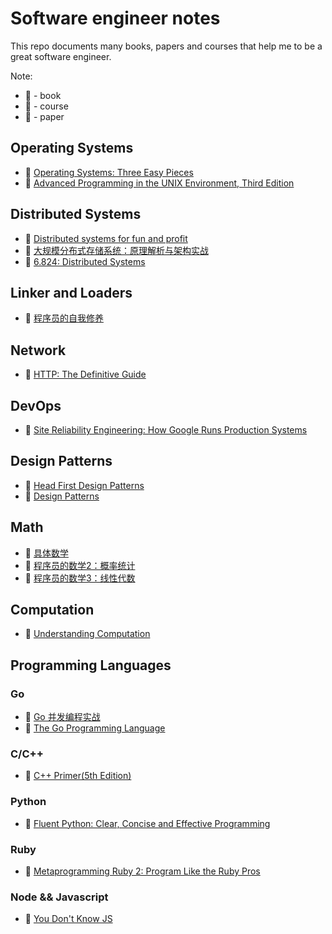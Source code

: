 # Software engineer notes

This repo documents many books, papers and courses that help me to be a great software engineer.

Note:

* :book: - book
* :school: - course
* :pencil: - paper

## Operating Systems

* :book: [Operating Systems: Three Easy Pieces](http://pages.cs.wisc.edu/~remzi/OSTEP)
* :book: [Advanced Programming in the UNIX Environment, Third Edition](http://www.apuebook.com/apue3e.html)

## Distributed Systems

* :book: [Distributed systems for fun and profit](http://book.mixu.net/distsys/single-page.html)
* :book: [大规模分布式存储系统：原理解析与架构实战](https://book.douban.com/subject/25723658)
* :school: [6.824: Distributed Systems](https://pdos.csail.mit.edu/6.824)

## Linker and Loaders

* :book: [程序员的自我修养](https://book.douban.com/subject/3652388)

## Network

* :book: [HTTP: The Definitive Guide](http://shop.oreilly.com/product/9781565925090.do)

## DevOps

* :book: [Site Reliability Engineering: How Google Runs Production Systems](http://shop.oreilly.com/product/0636920041528.do)

## Design Patterns

* :book: [Head First Design Patterns](http://shop.oreilly.com/product/9780596007126.do)
* :book: [Design Patterns](https://sourcemaking.com/design_patterns)

## Math

* :book: [具体数学](https://book.douban.com/subject/21323941)
* :book: [程序员的数学2：概率统计](https://book.douban.com/subject/26593822)
* :book: [程序员的数学3：线性代数](https://book.douban.com/subject/26740548)

## Computation

* :book: [Understanding Computation](http://computationbook.com)

## Programming Languages

### Go

* :book: [Go 并发编程实战](https://book.douban.com/subject/26244729)
* :book: [The Go Programming Language](http://www.gopl.io)

### C/C++

* :book: [C++ Primer(5th Edition)](https://www.amazon.com/Primer-5th-Stanley-B-Lippman/dp/0321714113)

### Python

* :book: [Fluent Python: Clear, Concise and Effective Programming](http://shop.oreilly.com/product/0636920032519.do)

### Ruby

* :book: [Metaprogramming Ruby 2: Program Like the Ruby Pros](https://pragprog.com/book/ppmetr2/metaprogramming-ruby-2)

### Node && Javascript

* :book: [You Don't Know JS](https://github.com/getify/You-Dont-Know-JS)

